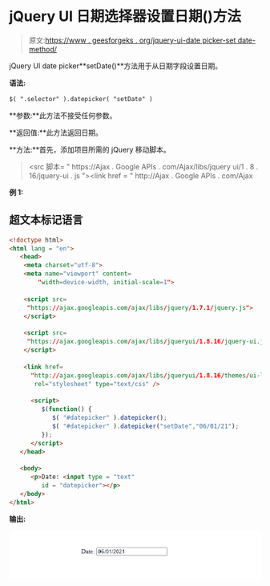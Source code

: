 # jQuery UI 日期选择器设置日期()方法

> 原文:[https://www . geesforgeks . org/jquery-ui-date picker-set date-method/](https://www.geeksforgeeks.org/jquery-ui-datepicker-setdate-method/)

jQuery UI date picker**setDate()**方法用于从日期字段设置日期。

**语法:**

```html
$( ".selector" ).datepicker( "setDate" )
```

**参数:**此方法不接受任何参数。

**返回值:**此方法返回日期。

**方法:**首先，添加项目所需的 jQuery 移动脚本。

> <src 脚本= " https://Ajax . Google APIs . com/Ajax/libs/jquery ui/1 . 8 . 16/jquery-ui . js "></script><link href = " http://Ajax . Google APIs . com/Ajax

**例 1:**

## 超文本标记语言

```html
<!doctype html>
<html lang = "en">
   <head>
    <meta charset="utf-8"> 
    <meta name="viewport" content= 
        "width=device-width, initial-scale=1"> 

    <script src= 
     "https://ajax.googleapis.com/ajax/libs/jquery/1.7.1/jquery.js"> 
    </script> 

    <script src= 
     "https://ajax.googleapis.com/ajax/libs/jqueryui/1.8.16/jquery-ui.js"> 
    </script> 

    <link href= 
      "http://ajax.googleapis.com/ajax/libs/jqueryui/1.8.16/themes/ui-lightness/jquery-ui.css"
       rel="stylesheet" type="text/css" /> 

      <script>
         $(function() {
            $( "#datepicker" ).datepicker();
            $( "#datepicker" ).datepicker("setDate","06/01/21");
         });
      </script>
   </head>

   <body>
      <p>Date: <input type = "text" 
         id = "datepicker"></p>
   </body>
</html>
```

**输出:**

![](img/329a900ed1eb62e6e19a7ad22102be7f.png)